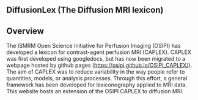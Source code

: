 ## DiffusionLex (The Diffusion MRI lexicon)

## Overview 
The ISMRM Open Science Initiative for Perfusion Imaging (OSIPI) has developed a lexicon for contrast-agent perfusion MRI (CAPLEX). CAPLEX was first developed using googledocs, but has now been migrated to a webpage hosted by github pages (https://osipi.github.io/OSIPI_CAPLEX/). The aim of CAPLEX was to reduce variability in the way people refer to quantities, models, or analysis processes. Through this effort, a general framework has been developed for lexiconography applied to MRI data. This website hosts an extension of the OSIPI CAPLEX to diffusion MRI. 



